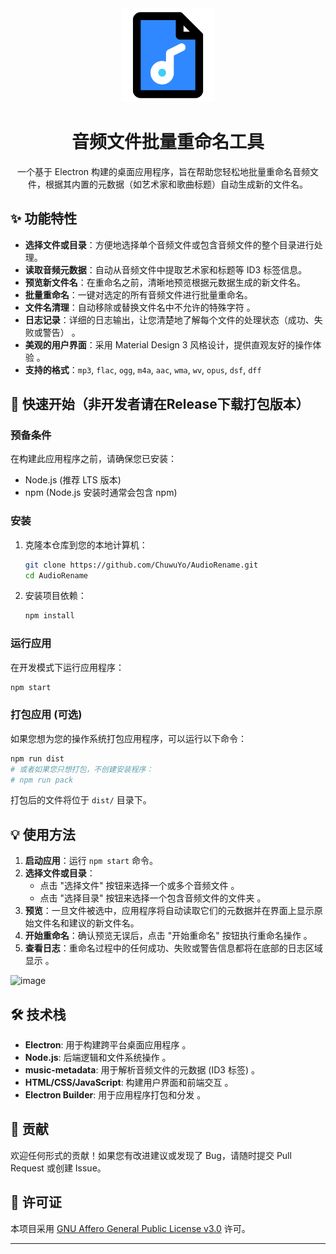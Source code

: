 <div align="center">
    <img src="assets/Music.png" alt="icon" width="150" height="150">
    <h1>音频文件批量重命名工具</h1>
    <p>一个基于 Electron 构建的桌面应用程序，旨在帮助您轻松地批量重命名音频文件，根据其内置的元数据（如艺术家和歌曲标题）自动生成新的文件名。</p>
</div>

## ✨ 功能特性

  * **选择文件或目录**：方便地选择单个音频文件或包含音频文件的整个目录进行处理。
  * **读取音频元数据**：自动从音频文件中提取艺术家和标题等 ID3 标签信息。
  * **预览新文件名**：在重命名之前，清晰地预览根据元数据生成的新文件名。
  * **批量重命名**：一键对选定的所有音频文件进行批量重命名。
  * **文件名清理**：自动移除或替换文件名中不允许的特殊字符 。
  * **日志记录**：详细的日志输出，让您清楚地了解每个文件的处理状态（成功、失败或警告） 。
  * **美观的用户界面**：采用 Material Design 3 风格设计，提供直观友好的操作体验 。
  * **支持的格式**：`mp3`, `flac`, `ogg`, `m4a`, `aac`, `wma`, `wv`, `opus`, `dsf`, `dff`

## 🚀 快速开始（非开发者请在Release下载打包版本）

### 预备条件

在构建此应用程序之前，请确保您已安装：

  * Node.js (推荐 LTS 版本)
  * npm (Node.js 安装时通常会包含 npm)

### 安装

1.  克隆本仓库到您的本地计算机：

    ```bash
    git clone https://github.com/ChuwuYo/AudioRename.git
    cd AudioRename
    ```

2.  安装项目依赖：

    ```bash
    npm install
    ```

### 运行应用

在开发模式下运行应用程序：

```bash
npm start
```

### 打包应用 (可选)

如果您想为您的操作系统打包应用程序，可以运行以下命令：

```bash
npm run dist
# 或者如果您只想打包，不创建安装程序：
# npm run pack
```

打包后的文件将位于 `dist/` 目录下。

## 💡 使用方法

1.  **启动应用**：运行 `npm start` 命令。
2.  **选择文件或目录**：
      * 点击 "选择文件" 按钮来选择一个或多个音频文件 。
      * 点击 "选择目录" 按钮来选择一个包含音频文件的文件夹 。
3.  **预览**：一旦文件被选中，应用程序将自动读取它们的元数据并在界面上显示原始文件名和建议的新文件名。
4.  **开始重命名**：确认预览无误后，点击 "开始重命名" 按钮执行重命名操作 。
5.  **查看日志**：重命名过程中的任何成功、失败或警告信息都将在底部的日志区域显示 。

![image](https://github.com/user-attachments/assets/0bb1e12d-3eae-4ec2-a3dc-6f05511fdb0a)


## 🛠️ 技术栈

  * **Electron**: 用于构建跨平台桌面应用程序 。
  * **Node.js**: 后端逻辑和文件系统操作 。
  * **music-metadata**: 用于解析音频文件的元数据 (ID3 标签) 。
  * **HTML/CSS/JavaScript**: 构建用户界面和前端交互 。
  * **Electron Builder**: 用于应用程序打包和分发 。

## 🤝 贡献

欢迎任何形式的贡献！如果您有改进建议或发现了 Bug，请随时提交 Pull Request 或创建 Issue。

## 📄 许可证

本项目采用 [GNU Affero General Public License v3.0](https://www.google.com/search?q=LICENSE) 许可。

-----
